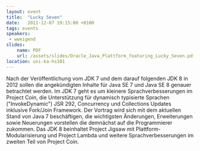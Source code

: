 ```yaml
---
layout: event
title:  "Lucky Seven"
date:   2011-12-07 19:15:00 +0100
tags: events
speakers:
 - wweigend
slides:
    name: PDF
    url: /assets/slides/Oracle_Java_Plattform_featuring_Lucky_Seven.pdf
location: uni-ka-hs101
---
```


Nach der Veröffentlichung vom JDK 7 und dem darauf folgenden JDK 8 in 2012 sollen die angekündigten Inhalte für Java SE 7 und Java SE 8 genauer betrachtet werden. Im JDK 7 geht es um kleinere Sprachverbesserungen im Project Coin, die Unterstützung für dynamisch typisierte Sprachen ("InvokeDynamic") JSR 292, Concurrency und Collections Updates inklusive Fork/Join Framework. Der Vortrag wird sich mit dem aktuellen Stand von Java 7 beschäftigen, die wichtigsten Änderungen, Erweiterungen sowie Neuerungen vorstellen die demnächst auf die Programmierer zukommen. Das JDK 8 beinhaltet Project Jigsaw mit Plattform-Modularisierung und Project Lambda und weitere Sprachverbesserungen im zweiten Teil von Project Coin.
